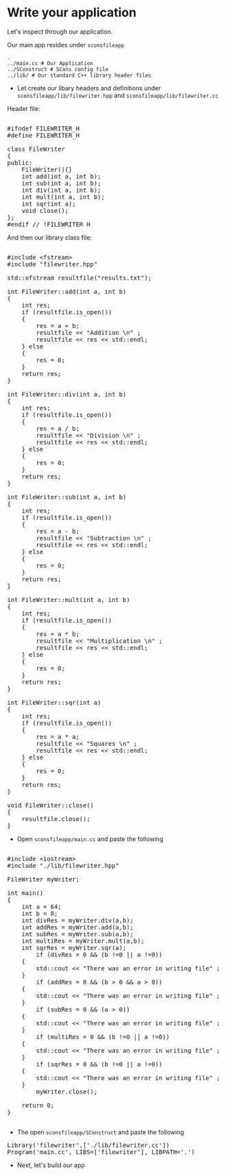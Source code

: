 # Write your application 

Let's inspect through our application.
 
Our main app resides under `sconsfileapp` 

```shell  
.
../main.cc # Our Application
../SConstruct # SCons config file
../lib/ # Our standard C++ library header files 
``` 
 
+ Let create our libary headers and definitions under `sconsfileapp/lib/filewriter.hpp` and `sconsfileapp/lib/filewriter.cc` 

Header file: 

<pre class="file" data-filename="sconsfileapp/lib/filewriter.hpp" data-target="replace"> 
#ifndef FILEWRITER_H
#define FILEWRITER_H

class FileWriter
{
public:
    FileWriter(){}
    int add(int a, int b);
    int sub(int a, int b);
    int div(int a, int b);
    int mult(int a, int b);
    int sqr(int a);
    void close();
};
#endif // !FILEWRITER_H 
</pre>

And then our library class file:

<pre class="file" data-filename="sconsfileapp/lib/filewriter.cc" data-target="replace"> 
#include &ltfstream&gt
#include "filewriter.hpp"

std::ofstream resultfile("results.txt");

int FileWriter::add(int a, int b)
{
    int res;
    if (resultfile.is_open())
    {
        res = a + b;
        resultfile << "Addition \n" ;
        resultfile << res << std::endl;
    } else
    {
        res = 0;
    }
    return res;
}

int FileWriter::div(int a, int b)
{
    int res;
    if (resultfile.is_open())
    {
        res = a / b;
        resultfile << "Division \n" ;
        resultfile << res << std::endl;
    } else
    {
        res = 0;
    }
    return res;
}

int FileWriter::sub(int a, int b)
{
    int res;
    if (resultfile.is_open())
    {
        res = a - b;
        resultfile << "Subtraction \n" ;
        resultfile << res << std::endl;
    } else
    {
        res = 0;
    }
    return res;
}

int FileWriter::mult(int a, int b)
{
    int res;
    if (resultfile.is_open())
    {
        res = a * b;
        resultfile << "Multiplication \n" ;
        resultfile << res << std::endl;
    } else
    {
        res = 0;
    }
    return res;
}

int FileWriter::sqr(int a)
{
    int res;
    if (resultfile.is_open())
    {
        res = a * a;
        resultfile << "Squares \n" ;
        resultfile << res << std::endl;
    } else
    {
        res = 0;
    }
    return res;
}

void FileWriter::close()
{
    resultfile.close();
}
</pre>

+ Open `sconsfileapp/main.cc` and paste the following

<pre class="file" data-filename="sconsfileapp/main.cc" data-target="replace">
 
#include &ltiostream&gt
#include "./lib/filewriter.hpp"

FileWriter myWriter;

int main()
{
    int a = 64;
    int b = 8;
    int divRes = myWriter.div(a,b);
    int addRes = myWriter.add(a,b);
    int subRes = myWriter.sub(a,b);
    int multiRes = myWriter.mult(a,b);
    int sqrRes = myWriter.sqr(a);
        if (divRes = 0 && (b !=0 || a !=0))
    {
        std::cout << "There was an error in writing file" ;
    }
        if (addRes = 0 && (b > 0 && a > 0))
    {
        std::cout << "There was an error in writing file" ;
    }
        if (subRes = 0 && (a > 0))
    {
        std::cout << "There was an error in writing file" ;
    }
        if (multiRes = 0 && (b !=0 || a !=0))
    {
        std::cout << "There was an error in writing file" ;
    }
        if (sqrRes = 0 && (b !=0 || a !=0))
    {
        std::cout << "There was an error in writing file" ;
    }
        myWriter.close();

    return 0;
} 

</pre> 
 
+ The open  `sconsfileapp/SConstruct` and paste the following

<pre class="file" data-filename="sconsfileapp/SConstruct" data-target="replace">
Library('filewriter',['./lib/filewriter.cc'])
Program('main.cc', LIBS=['filewriter'], LIBPATH='.')
</pre> 
 
+ Next, let's build our app  
 